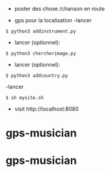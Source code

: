 - poster des chose /chanson en route 

* gps pour la localisation
-lancer

```
$ python3 addinstrument.py
```
- lancer (optionnel):
```
$ python3 chercherimage.py
```
- lancer (optionnel):
```
$ python3 addcountry.py
```
-lancer
```
$ sh mysite.sh
```
- visit http://localhost:8080
# gps-musician
# gps-musician
